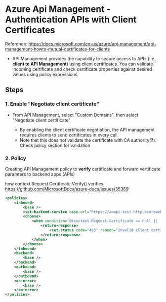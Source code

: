# Azure Api Management - Authentication APIs with Client Certificates

Reference: <https://docs.microsoft.com/en-us/azure/api-management/api-management-howto-mutual-certificates-for-clients>

- API Management provides the capability to secure access to APIs (i.e., **client to API Management**) using client certificates. You can validate incoming certificate and check certificate properties against desired values using policy expressions.

## Steps

### 1. Enable "Negotiate client certificate"

- From API Management, select "Custom Domains", then select "Negotiate client certificate"

  - By enabling the client certificate negotiation, the API management requires clients to send certificates in every call.
  - Note that this does not validate the certificate with CA authority(**?**). Check policy section for validation



### 2. Policy

Creating API Management policy to **verify** certificate and forward vertificate paramters to backend apps (APIs)

how context.Request.Certificate.Verify() verifies 
https://github.com/MicrosoftDocs/azure-docs/issues/35369


```xml
<policies>
    <inbound>
        <base />
        <set-backend-service base-url="https://awapi-test-http.azurewebsites.net" />
        <choose>
            <when condition="@(context.Request.Certificate == null || !context.Request.Certificate.Verify() || context.Request.Certificate.Issuer != "trusted-issuer" || context.Request.Certificate.SubjectName.Name != "expected-subject-name")">
                <return-response>
                    <set-status code="403" reason="Invalid client certificate" />
                </return-response>
            </when>
        </choose>
    </inbound>
    <backend>
        <base />
    </backend>
    <outbound>
        <base />
    </outbound>
    <on-error>
        <base />
    </on-error>
</policies>


```




